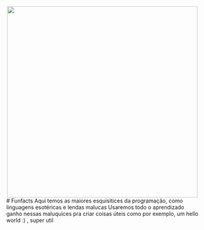 <div align="center">
  <img src="https://media1.tenor.com/images/4a9b68a4e588dd91617df6e736e428ca/tenor.gif" width="500"></img>
<br />
</div>
# Funfacts
Aqui temos as maiores esquisitices da programação, como linguagens esotéricas e lendas malucas
Usaremos todo o aprendizado ganho nessas maluquices pra criar coisas úteis como por exemplo, um hello world :) , super util

